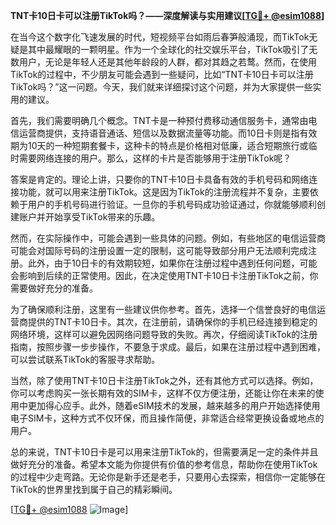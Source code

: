 **TNT卡10日卡可以注册TikTok吗？——深度解读与实用建议[[TG💪+ @esim1088](https://t.me/s/esim1088)]**

在当今这个数字化飞速发展的时代，短视频平台如雨后春笋般涌现，而TikTok无疑是其中最耀眼的一颗明星。作为一个全球化的社交娱乐平台，TikTok吸引了无数用户，无论是年轻人还是其他年龄段的人群，都对其趋之若鹜。然而，在使用TikTok的过程中，不少朋友可能会遇到一些疑问，比如“TNT卡10日卡可以注册TikTok吗？”这一问题。今天，我们就来详细探讨这个问题，并为大家提供一些实用的建议。

首先，我们需要明确几个概念。TNT卡是一种预付费移动通信服务卡，通常由电信运营商提供，支持语音通话、短信以及数据流量等功能。而10日卡则是指有效期为10天的一种短期套餐卡，这种卡的特点是价格相对低廉，适合短期旅行或临时需要网络连接的用户。那么，这样的卡片是否能够用于注册TikTok呢？

答案是肯定的。理论上讲，只要你的TNT卡10日卡具备有效的手机号码和网络连接功能，就可以用来注册TikTok。这是因为TikTok的注册流程并不复杂，主要依赖于用户的手机号码进行验证。一旦你的手机号码成功验证通过，你就能够顺利创建账户并开始享受TikTok带来的乐趣。

然而，在实际操作中，可能会遇到一些具体的问题。例如，有些地区的电信运营商可能会对国际号码的注册设置一定的限制，这可能导致部分用户无法顺利完成注册。此外，由于10日卡的有效期较短，如果你在注册过程中遇到任何问题，可能会影响到后续的正常使用。因此，在决定使用TNT卡10日卡注册TikTok之前，你需要做好充分的准备。

为了确保顺利注册，这里有一些建议供你参考。首先，选择一个信誉良好的电信运营商提供的TNT卡10日卡。其次，在注册前，请确保你的手机已经连接到稳定的网络环境，这样可以避免因网络问题导致的失败。再次，仔细阅读TikTok的注册指南，按照步骤一步步操作，不要急于求成。最后，如果在注册过程中遇到困难，可以尝试联系TikTok的客服寻求帮助。

当然，除了使用TNT卡10日卡注册TikTok之外，还有其他方式可以选择。例如，你可以考虑购买一张长期有效的SIM卡，这样不仅方便注册，还能让你在未来的使用中更加得心应手。此外，随着eSIM技术的发展，越来越多的用户开始选择使用电子SIM卡，这种方式不仅环保，而且操作简便，非常适合经常更换设备或地点的用户。

总的来说，TNT卡10日卡是可以用来注册TikTok的，但需要满足一定的条件并且做好充分的准备。希望本文能为你提供有价值的参考信息，帮助你在使用TikTok的过程中少走弯路。无论你是新手还是老手，只要用心去探索，相信你一定能够在TikTok的世界里找到属于自己的精彩瞬间。

[[TG💪+ @esim1088](https://t.me/s/esim1088) ![Image](https://i.postimg.cc/4NQfJmqS/Snipaste-2025-05-13-00-14-12.png)]